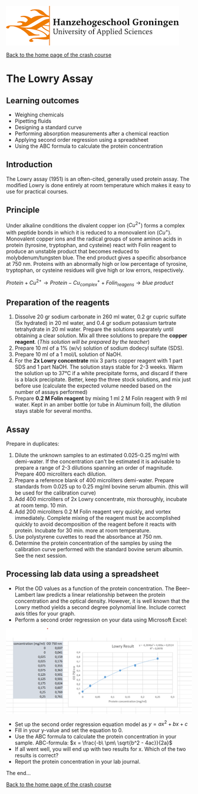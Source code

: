 ![Hanze](../hanze/hanze.png)

[Back to the home page of the crash course](./short.md)

# The Lowry Assay

## Learning outcomes
- Weighing chemicals
- Pipetting fluids
- Designing a standard curve
- Performing absorption measurements after a chemical reaction
- Applying second order regression using a spreadsheet
- Using the ABC formula to calculate the protein concentration

## Introduction
The Lowry assay (1951) is an often-cited, generally used protein assay. The modified Lowry is done entirely at room temperature which makes it easy to use for practical courses.

## Principle 
Under alkaline conditions the divalent copper ion ($Cu^{2+}$) forms a complex with peptide bonds in which it is reduced to a monovalent ion ($Cu^{+}$). Monovalent copper ions and the radical groups of some aminon acids in protein (tyrosine, tryptophan, and cysteine) react with Folin reagent to produce an unstable product that becomes reduced to molybdenum/tungsten blue. The end product gives a specific absorbance at 750 nm. Proteins with an abnormally high or low percentage of tyrosine, tryptophan, or cysteine residues will give high or low errors, respectively.

$Protein + Cu^{2+} \rightarrow Protein-Cu^+_{complex} + Folin_{reagens} \rightarrow blue\ product$

## Preparation of the reagents 
1.	Dissolve 20 gr sodium carbonate in 260 ml water, 0.2 gr cupric sulfate (5x hydrated) in 20 ml water, and 0.4 gr sodium potassium tartrate tetrahydrate in 20 ml water.  Prepare the solutions separately until obtaining a clear solution. Mix all three solutions to prepare the __copper reagent__. (_This solution will be prepared by the teacher_)
2.	Prepare 10 ml of a 1% (w/v) solution of sodium dodecyl sulfate (SDS). 
3.	Prepare 10 ml of a 1 mol/L solution of NaOH. 
4.	For the __2x Lowry concentrate__ mix 3 parts copper reagent with 1 part SDS and 1 part NaOH. The solution stays stable for 2-3 weeks. Warm the solution up to 37°C if a white precipitate forms, and discard if there is a black precipitate. Better, keep the three stock solutions, and mix just before use (calculate the expected volume needed based on the number of assays performed) 
5.	Prepare __0.2 M Folin reagent__ by mixing 1 ml 2 M Folin reagent with 9 ml water. Kept in an amber bottle (or tube in Aluminum foil), the dilution stays stable for several months. 

## Assay 
Prepare in duplicates:
1.	Dilute the unknown samples to an estimated 0.025-0.25 mg/ml with demi-water. If the concentration can't be estimated it is advisable to prepare a range of 2-3 dilutions spanning an order of magnitude. Prepare 400 microliters each dilution. 
2.	Prepare a reference blank of 400 microliters demi-water. Prepare standards from 0.025 up to 0.25 mg/ml bovine serum albumin. (this will be used for the calibration curve)
3.	Add 400 microliters of 2x Lowry concentrate, mix thoroughly, incubate at room temp. 10 min. 
4.	Add 200 microliters 0.2 M Folin reagent very quickly, and vortex immediately. Complete mixing of the reagent must be accomplished quickly to avoid decomposition of the reagent before it reacts with protein. Incubate for 30 min. more at room temperature. 
5.	Use polystyrene cuvettes to read the absorbance at 750 nm.
6.	Determine the protein concentration of the samples by using the calibration curve performed with the standard bovine serum albumin. See the next session.

## Processing lab data using a spreadsheet

- Plot the OD values as a function of the protein concentration. The Beer–Lambert law predicts a linear relationship between the protein concentration and the optical density. However, it is well known that the Lowry method yields a second degree polynomial line. Include correct axis titles for your graph.
- Perform a second order regression on your data using Microsoft Excel:

![Lowry Example](./lowry/lowry.png)


- Set up the second order regression equation model as $y = ax^2 + bx + c$
- Fill in your y-value and set the equation to 0.
- Use the ABC formula to calculate the protein concentration in your sample. ABC-formula: $x = \frac{-b\ \pm\ \sqrt{b^2 - 4ac}}{2a}$
- If all went well, you will end up with two results for x. Which of the two results is correct?
- Report the protein concentration in your lab journal.

The end...

[Back to the home page of the crash course](./short.md)
<script src="https://cdn.mathjax.org/mathjax/latest/MathJax.js?config=TeX-AMS-MML_HTMLorMML" type="text/javascript"></script>